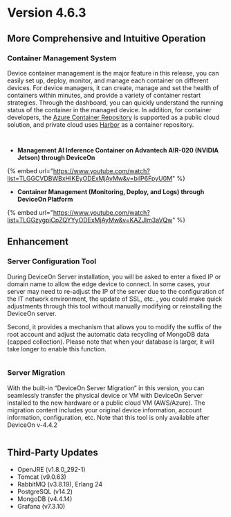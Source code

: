 # Version 4.6.3

## More Comprehensive and Intuitive Operation

### Container Management System

Device container management is the major feature in this release, you can easily set up, deploy, monitor, and manage each container on different devices. For device managers, it can create, manage and set the health of containers within minutes, and provide a variety of container restart strategies. Through the dashboard, you can quickly understand the running status of the container in the managed device. In addition, for container developers, the [Azure Container Repository](https://azure.microsoft.com/en-us/services/container-registry/) is supported as a public cloud solution, and private cloud uses [Harbor](https://goharbor.io/) as a container repository.

<figure><img src="https://docs.wise-paas.advantech.com/dataSource/resource/1654495142011123860.png" alt=""><figcaption></figcaption></figure>

<figure><img src="https://docs.wise-paas.advantech.com/dataSource/resource/1654495131423860195.png" alt=""><figcaption></figcaption></figure>

* **Management AI Inference Container on Advantech AIR-020 (NVIDIA Jetson) through DeviceOn**

{% embed url="https://www.youtube.com/watch?list=TLGGCVDBWBxHIKEyODExMjAyMw&v=bilP6FpyU0M" %}

* **Container Management (Monitoring, Deploy, and Logs) through DeviceOn Platform**

{% embed url="https://www.youtube.com/watch?list=TLGGzygpiCpZQYYyODExMjAyMw&v=KAZJlm3aVQw" %}

## Enhancement

### Server Configuration Tool

During DeviceOn Server installation, you will be asked to enter a fixed IP or domain name to allow the edge device to connect. In some cases, your server may need to re-adjust the IP of the server due to the configuration of the IT network environment, the update of SSL, etc. , you could make quick adjustments through this tool without manually modifying or reinstalling the DeviceOn server.

Second, it provides a mechanism that allows you to modify the suffix of the root account and adjust the automatic data recycling of MongoDB data (capped collection). Please note that when your database is larger, it will take longer to enable this function.

<div align="center"><img src="https://docs.wise-paas.advantech.com/dataSource/resource/1654485454619315371.png" alt=""></div>

### Server Migration <a href="#font_colorblueserver_migrationfont_27" id="font_colorblueserver_migrationfont_27"></a>

With the built-in “DeviceOn Server Migration” in this version, you can seamlessly transfer the physical device or VM with DeviceOn Server installed to the new hardware or a public cloud VM (AWS/Azure). The migration content includes your original device information, account information, configuration, etc. Note that this tool is only available after DeviceOn v-4.4.2

<div align="center"><img src="https://docs.wise-paas.advantech.com/dataSource/resource/1654485436179386129.png" alt=""></div>

## Third-Party Updates

* OpenJRE (v1.8.0\_292-1)
* Tomcat (v9.0.63)
* RabbitMQ (v3.8.19), Erlang 24
* PostgreSQL (v14.2)
* MongoDB (v4.4.14)
* Grafana (v7.3.10)
